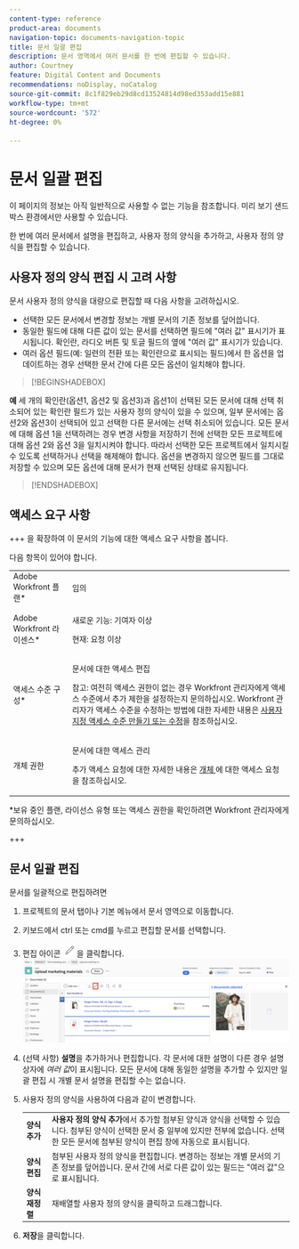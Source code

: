 ```yaml
---
content-type: reference
product-area: documents
navigation-topic: documents-navigation-topic
title: 문서 일괄 편집
description: 문서 영역에서 여러 문서를 한 번에 편집할 수 있습니다.
author: Courtney
feature: Digital Content and Documents
recommendations: noDisplay, noCatalog
source-git-commit: 8c1f829eb29d8cd13524814d98ed353add15e881
workflow-type: tm+mt
source-wordcount: '572'
ht-degree: 0%

---
```



# 문서 일괄 편집

<span class="preview">이 페이지의 정보는 아직 일반적으로 사용할 수 없는 기능을 참조합니다. 미리 보기 샌드박스 환경에서만 사용할 수 있습니다.</span>

한 번에 여러 문서에서 설명을 편집하고, 사용자 정의 양식을 추가하고, 사용자 정의 양식을 편집할 수 있습니다.

## 사용자 정의 양식 편집 시 고려 사항

문서 사용자 정의 양식을 대량으로 편집할 때 다음 사항을 고려하십시오.

* 선택한 모든 문서에서 변경할 정보는 개별 문서의 기존 정보를 덮어씁니다.
* 동일한 필드에 대해 다른 값이 있는 문서를 선택하면 필드에 &quot;여러 값&quot; 표시기가 표시됩니다. 확인란, 라디오 버튼 및 토글 필드의 옆에 &quot;여러 값&quot; 표시기가 있습니다.
* 여러 옵션 필드(예: 일련의 전환 또는 확인란으로 표시되는 필드)에서 한 옵션을 업데이트하는 경우 선택한 문서 간에 다른 모든 옵션이 일치해야 합니다.

>[!BEGINSHADEBOX]

**예**
세 개의 확인란(옵션1, 옵션2 및 옵션3)과 옵션1이 선택된 모든 문서에 대해 선택 취소되어 있는 확인란 필드가 있는 사용자 정의 양식이 있을 수 있으며, 일부 문서에는 옵션2와 옵션3이 선택되어 있고 선택한 다른 문서에는 선택 취소되어 있습니다. 모든 문서에 대해 옵션 1을 선택하려는 경우 변경 사항을 저장하기 전에 선택한 모든 프로젝트에 대해 옵션 2와 옵션 3을 일치시켜야 합니다. 따라서 선택한 모든 프로젝트에서 일치시킬 수 있도록 선택하거나 선택을 해제해야 합니다. 옵션을 변경하지 않으면 필드를 그대로 저장할 수 있으며 모든 옵션에 대해 문서가 현재 선택된 상태로 유지됩니다.

>[!ENDSHADEBOX]

## 액세스 요구 사항

+++ 을 확장하여 이 문서의 기능에 대한 액세스 요구 사항을 봅니다.

다음 항목이 있어야 합니다.

<table style="table-layout:auto"> 
 <col> 
 <col> 
 <tbody> 
  <tr> 
   <td role="rowheader">Adobe Workfront 플랜*</td> 
   <td> <p> 임의</p> </td> 
  </tr> 
  <tr> 
   <td role="rowheader">Adobe Workfront 라이센스*</td> 
   <td><p> 새로운 기능: 기여자 이상</p> 
   <p> 현재: 요청 이상</p> </td> 
  </tr> 
  <tr> 
   <td role="rowheader">액세스 수준 구성*</td> 
   <td> <p>문서에 대한 액세스 편집</p> <p>참고: 여전히 액세스 권한이 없는 경우 Workfront 관리자에게 액세스 수준에서 추가 제한을 설정하는지 문의하십시오. Workfront 관리자가 액세스 수준을 수정하는 방법에 대한 자세한 내용은 <a href="../../administration-and-setup/add-users/configure-and-grant-access/create-modify-access-levels.md" class="MCXref xref">사용자 지정 액세스 수준 만들기 또는 수정</a>을 참조하십시오.</p> </td> 
  </tr> 
  <tr> 
   <td role="rowheader">개체 권한</td> 
   <td> <p>문서에 대한 액세스 관리</p> <p>추가 액세스 요청에 대한 자세한 내용은 <a href="../../workfront-basics/grant-and-request-access-to-objects/request-access.md" class="MCXref xref">개체 </a>에 대한 액세스 요청 을 참조하십시오.</p> </td> 
  </tr> 
 </tbody> 
</table>

&#42;보유 중인 플랜, 라이선스 유형 또는 액세스 권한을 확인하려면 Workfront 관리자에게 문의하십시오.

+++

## 문서 일괄 편집

문서를 일괄적으로 편집하려면

1. 프로젝트의 문서 탭이나 기본 메뉴에서 문서 영역으로 이동합니다.
1. 키보드에서 ctrl 또는 cmd를 누르고 편집할 문서를 선택합니다.
1. 편집 아이콘 ![편집 아이콘](assets/edit-icon.png)을 클릭합니다.
   ![페이지의 아이콘 위치 편집](assets/edit-multiple-documents.png)
1. (선택 사항) **설명**&#x200B;을 추가하거나 편집합니다. 각 문서에 대한 설명이 다른 경우 설명 상자에 _여러 값_&#x200B;이 표시됩니다. 모든 문서에 대해 동일한 설명을 추가할 수 있지만 일괄 편집 시 개별 문서 설명을 편집할 수는 없습니다.
1. 사용자 정의 양식을 사용하여 다음과 같이 변경합니다.

   <table>
    <tr>
    <td><strong>양식 추가</strong></td>
    <td><strong>사용자 정의 양식 추가</strong>에서 추가할 첨부된 양식과 양식을 선택할 수 있습니다. 첨부된 양식이 선택한 문서 중 일부에 있지만 전부에 없습니다. 선택한 모든 문서에 첨부된 양식이 편집 창에 자동으로 표시됩니다.  </td>
    </tr>
    <tr>
    <td><strong>양식 편집</strong></td>
    <td>첨부된 사용자 정의 양식을 편집합니다. 변경하는 정보는 개별 문서의 기존 정보를 덮어씁니다. 문서 간에 서로 다른 값이 있는 필드는 "여러 값"으로 표시됩니다. </td>
    </tr>
    <tr>
    <td><strong>양식 재정렬</strong></td>
    <td>재배열할 사용자 정의 양식을 클릭하고 드래그합니다.</td>
    </tr>
    </table>
1. **저장**&#x200B;을 클릭합니다.


